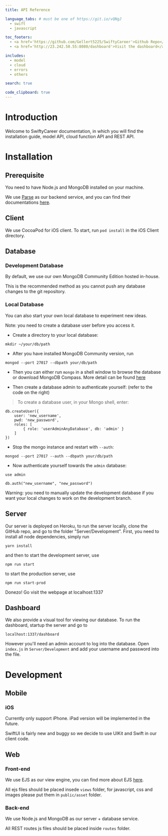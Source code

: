 ```yaml
---
title: API Reference

language_tabs: # must be one of https://git.io/vQNgJ
  - swift
  - javascript

toc_footers:
  - <a href='https://github.com/Gellert5225/SwiftyCareer'>Github Repo</a>
  - <a href='http://23.242.50.55:8080/dashboard'>Visit the dashboard</a>

includes:
  - model
  - cloud
  - errors
  - others

search: true

code_clipboard: true
---
```


# Introduction

Welcome to SwiftyCareer documentation, in which you will find the installation guide, model API, cloud function API and REST API.


# Installation

## Prerequisite

You need to have Node.js and MongoDB installed on your machine. 

We use [Parse](http://parseplatform.org) as our backend service, and you can find their documentations [here](http://docs.parseplatform.org).

## Client

We use CocoaPod for iOS client. To start, run `pod install` in the iOS Client directory.

## Database

### Development Database

By default, we use our own MongoDB Community Edition hosted in-house. 

This is the recommended method as you cannot push any database changes to the git repository.

### Local Database

You can also start your own local database to experiment new ideas.

<aside class="notice">
Note: you need to create a database user before you access it.
</aside>

- Create a directory to your local database:

`mkdir ~/your/db/path`

- After you have installed MongoDB Community version, run 

`mongod --port 27017 --dbpath your/db/path`

- Then you can either run `mongo` in a shell window to browse the database or download MongoDB Compass. More detail can be found [here](https://docs.mongodb.com/manual/administration/install-community/)

- Then create a database admin to authenticate yourself: (refer to the code on the right)

> To create a database user, in your Mongo shell, enter: 

```shell
db.createUser({
    user: 'new_username',
    pwd: 'new_password',
    roles: [
        { role: 'userAdminAnyDatabase', db: 'admin' }
    ]
})
```

- Stop the mongo instance and restart with `--auth`:

`mongod --port 27017 --auth --dbpath your/db/path`

- Now authenticate yourself towards the `admin` database:

`use admin`

`db.auth("new_username", "new_password")`

<aside class="warning">
Warning: you need to manually update the development database if you want your local changes to work on the development branch.
</aside>

## Server

Our server is deployed on Heroku, to run the server locally, clone the GitHub repo, and go to the folder "Server/Development". First, you need to install all node dependencies, simply run

`yarn install` 

and then to start the development server, use

`npm run start` 

to start the production server, use

`npm run start-prod`

Donezo! Go visit the webpage at localhost:1337

## Dashboard

We also provide a visual tool for viewing our database. To run the dashboard, startup the server and go to 

`localhost:1337/dashboard`

However you'll need an admin account to log into the database. Open `index.js` in `Server/Development` and add your username and password into the file.

# Development

## Mobile

### iOS

Currently only support iPhone. iPad version will be implemented in the future. 

SwiftUI is fairly new and buggy so we decide to use UIKit and Swift in our client code.

## Web

### Front-end

We use EJS as our view engine, you can find more about EJS [here](http://ejs.co). 

All ejs files should be placed insede `views` folder, for javascript, css and images please put them in `public/asset` folder.

### Back-end

We use Node.js and MongoDB as our server + database service. 

All REST routes js files should be placed inside `routes` folder.

